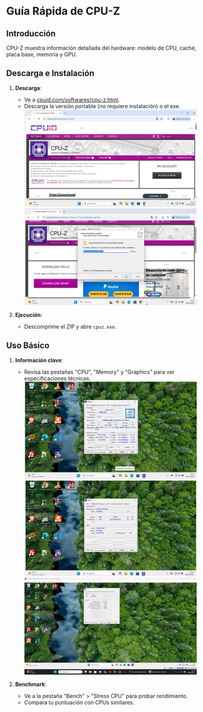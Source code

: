 # Guía Rápida de CPU-Z  

## Introducción  
CPU-Z muestra información detallada del hardware: modelo de CPU, caché, placa base, memoria y GPU.  

## Descarga e Instalación  
1. **Descarga**:  
   - Ve a [cpuid.com/softwares/cpu-z.html](https://www.cpuid.com/softwares/cpu-z.html).  
   - Descarga la versión portable (no requiere instalación) o el exe.  
   ![Captura descarga CPU-Z](img/CPUz.png)  
    ![Captura descarga2 CPU-Z](img/CPUz2.png)

2. **Ejecución**:  
   - Descomprime el ZIP y abre `cpuz.exe`.  

## Uso Básico  
1. **Información clave**:  
   - Revisa las pestañas "CPU", "Memory" y "Graphics" para ver especificaciones técnicas.  
   ![Captura pestaña CPU](img/CPUz3.png)  
![Captura pestaña CPU](img/CPUz4.png) 
![Captura pestaña CPU](img/CPUz5.png) 

2. **Benchmark**:  
   - Ve a la pestaña "Bench" > "Stress CPU" para probar rendimiento.  
   - Compara tu puntuación con CPUs similares.  
   
